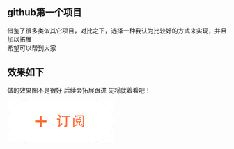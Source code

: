github第一个项目 
------
借鉴了很多类似其它项目，对比之下，选择一种我认为比较好的方式来实现，并且加以拓展<br>希望可以帮到大家

效果如下
------
做的效果图不是很好 后续会拓展跟进 先将就着看吧！

![效果](https://github.com/TonyEasy/ProgressButton/blob/master/we.gif)
